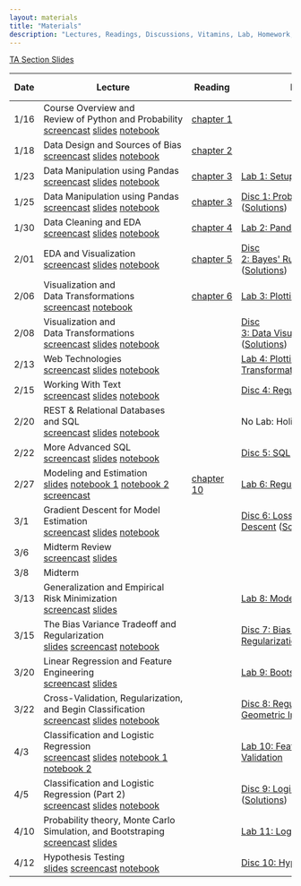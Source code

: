 ```yaml
---
layout: materials
title: "Materials"
description: "Lectures, Readings, Discussions, Vitamins, Lab, Homework, Project"
---
```


[TA Section Slides](https://drive.google.com/open?id=1orx-o3R6LIRZqdkKGRQHKRg2lVdjxZ4e)

Date | Lecture | Reading | Discussion & Lab | Vitamin | Homework & Project
---- | ------- | ------- | ---------------- | ------- | ------------------ 
1/16 | Course Overview and Review of Python and Probability <br /> [screencast](https://www.youtube.com/watch?v=7tg0UbslRQY) [slides](http://www.ds100.org/sp18/assets/lectures/lec01/01-intro-to-data100_v2.pdf) [notebook](http://www.ds100.org/sp18/assets/lectures/lec01/Data_Science_Lifecycle.html) | [chapter 1](https://www.textbook.ds100.org/ch01/the_data_science_lifecycle.html) |||
1/18 | Data Design and Sources of Bias <br /> [screencast](https://www.youtube.com/watch?v=uFY71pYEcVc) [slides](assets/lectures/lec02/02-data-generation-ds100.pdf) [notebook](assets/lectures/lec02/02-data-generation-ds100.pdf) | [chapter 2](https://www.textbook.ds100.org/ch02/data_generation.html)|||
1/23 | Data Manipulation using Pandas <br /> [screencast](https://www.youtube.com/watch?v=hEqNyjEHYYs) [slides](assets/lectures/lec03/03-datatables-indexes-pandas.pdf) [notebook](assets/lectures/lec03/03-live-datatables-indexes-pandas.html) | [chapter 3](https://www.textbook.ds100.org/ch03/tabular_data.html) |  [Lab 1: Setup](https://github.com/DS-100/sp18/raw/master/zipfiles/lab01.zip) || [HW 1: Prereqs and Image Classification](https://github.com/DS-100/sp18/raw/master/zipfiles/hw1.zip)
1/25 | Data Manipulation using Pandas <br /> [screencast](https://www.youtube.com/watch?v=isMWogw-3RA) [slides](assets/lectures/lec03/03-groupby_and_pivot.pdf) [notebook](assets/lectures/lec03/03-groupby-notes.html) | [chapter 3](https://www.textbook.ds100.org/ch03/tabular_data.html) | [Disc 1: Probability and Sampling](assets/discussions/disc01.pdf) <br />([Solutions](assets/discussions/disc01-sol.pdf)) | [vitamin 1](https://goo.gl/forms/ps7OJXLi6Tiv38eB3)|
1/30 | Data Cleaning and EDA <br /> [screencast](https://www.youtube.com/watch?v=-mOqumUU9sM) [slides](assets/lectures/lec05/05-EDA-and-Cleaning_v3.pdf) [notebook](assets/lectures/lec05/groupby_pivot_and_merge.html) | [chapter 4](https://www.textbook.ds100.org/ch04/data_cleaning.html) |  [Lab 2: Pandas](https://github.com/DS-100/sp18/raw/master/zipfiles/lab02.zip) ||[HW 2: Food Safety](https://github.com/DS-100/sp18/raw/master/zipfiles/hw2.zip)
2/01 | EDA and Visualization <br /> [screencast](https://www.youtube.com/watch?v=tpsso5AeghM) [slides](assets/lectures/lec06/06-EDA-Continued.pdf) [notebook](assets/lectures/lec05/groupby_pivot_and_merge.html) | [chapter 5](https://www.textbook.ds100.org/ch05/eda.html) | [Disc 2: Bayes' Rule and Data Visualization](assets/discussions/disc02.pdf) ([Solutions](assets/discussions/disc02-sol.pdf)) | [vitamin 2](https://goo.gl/forms/jeh0jMEVNi9Wafdo1)|
2/06 | Visualization and Data Transformations <br /> [screencast](https://www.youtube.com/watch?v=zM-3fezJUms) [notebook](assets/lectures/lec07/07-intro-matplotlib.html) | [chapter 6](https://www.textbook.ds100.org/ch06/visualization.html) | [Lab 3: Plotting](https://github.com/DS-100/sp18/raw/master/zipfiles/lab03.zip) | | [HW 3: Bike Sharing](https://github.com/DS-100/sp18/raw/master/zipfiles/hw3.zip)
2/08 | Visualization and Data Transformations <br /> [screencast](https://www.youtube.com/watch?v=mLXI4u2JXSA) [slides](assets/lectures/lec08/08-visualization.pptx)  [notebook](assets/lectures/lec08/08-figures.html) | | [Disc 3: Data Visualization and Log Transforms](assets/discussions/disc03.pdf) ([Solutions](assets/discussions/disc03-sol.pdf)) | [vitamin 3](https://goo.gl/forms/8iZGvuq9phTY9lFH3)|
2/13 | Web Technologies <br /> [screencast](https://www.youtube.com/watch?v=IRwxbEpD2qU) [slides](assets/lectures/lec09/09-Web-Technologies_v4.pdf)  [notebook](assets/lectures/lec09/code.zip) | | [Lab 4: Plotting, Smoothing, Transformation](https://github.com/DS-100/sp18/raw/master/zipfiles/lab04.zip)  | | [Project 1: Twitter Analysis](https://github.com/DS-100/sp18/raw/master/zipfiles/proj1.zip)
2/15 | Working With Text <br /> [screencast](https://www.youtube.com/watch?v=Yif8OtnzQwc) [slides](assets/lectures/lec10/lec10.pdf) [notebook](assets/lectures/lec10/lec10.html) | | [Disc 4: Regular Expressions](assets/discussions/disc04.pdf) ([Solutions](assets/discussions/disc04-sol.pdf)) | [vitamin 4](https://goo.gl/forms/Pb7iIdPBgGBUzvgx2)|
2/20 | REST & Relational Databases and SQL <br /> [screencast](https://www.youtube.com/watch?v=7XYvLa_luDg) [slides](assets/lectures/lec11/11-finish-web-begin-sql_v2.pdf) [notebook](assets/lectures/lec11/sql_introduction_part1.html) | | No Lab: Holiday (President's Day)||
2/22 | More Advanced SQL <br /> [screencast](https://www.youtube.com/watch?v=0rA3dH2k_zM) [slides](assets/lectures/lec12/12-databases-part2.pdf) [notebook](assets/lectures/lec12/sql_introduction_part2.html) | | [Disc 5: SQL](assets/discussions/disc05.pdf) ([Solutions](assets/discussions/disc05-sol.pdf)) | [vitamin 5](https://goo.gl/forms/WJFLW8GGrGXSmfHo1)|
2/27 | Modeling and Estimation <br /> [slides](assets/lectures/lec13/13-modeling-and-estimation.pdf) [notebook 1](assets/lectures/lec13/Estimation.html) [notebook 2](assets/lectures/lec13/convex-functions.html) [screencast](https://www.youtube.com/watch?v=oEYJyqFhO-4)| [chapter 10](https://www.textbook.ds100.org/ch10/modeling_estimation.html) | [Lab 6: Regular Expressions, SQL](https://github.com/DS-100/sp18/raw/master/zipfiles/lab06.zip) | | [HW 4: SQL](https://github.com/DS-100/sp18/raw/master/zipfiles/hw4.zip)
3/1 | Gradient Descent for Model Estimation <br /> [screencast](https://www.youtube.com/watch?v=YphRY-To4gM) [slides](assets/lectures/lec14/lec-14.html) [notebook](assets/lectures/lec14/Slides.ipynb) | | [Disc 6: Loss Functions & Gradient Descent](assets/discussions/disc06.pdf) ([Solutions](assets/discussions/disc06-sol.pdf)) ||
3/6 | Midterm Review <br /> [screencast](https://www.youtube.com/watch?v=sKr_wdD1evg) [slides](assets/lectures/lec15/15-midterm-review_v2.pdf) ||||
3/8 | Midterm <br /> ||||
3/13 | Generalization and Empirical Risk Minimization <br /> [screencast](https://www.youtube.com/watch?v=0PJzCp_zJm0) [slides](assets/lectures/lec16/16-probability_V3.pdf) | | [Lab 8: Modeling and Estimation](https://github.com/DS-100/sp18/raw/master/zipfiles/lab08.zip) || [Homework 5: Modeling](https://github.com/DS-100/sp18/raw/master/zipfiles/hw5.zip)
3/15 | The Bias Variance Tradeoff and Regularization <br /> [slides](assets/lectures/lec17/17-bias-variance-regularization.pdf) [screencast](https://www.youtube.com/watch?v=M5nkMZEc_o0) [notebook](assets/lectures/lec17/Bias_Variance_Regularization_Simplified.html) || [Disc 7: Bias Variance Tradeoff & Regularization](assets/discussions/disc07.pdf) ([Solutions](assets/discussions/disc07-sol.pdf)) | [vitamin 6](https://goo.gl/forms/Aydl9dWLIuvAZCW92) |
3/20 | Linear Regression and Feature Engineering <br /> [screencast](https://www.youtube.com/watch?v=jgPumzGP1pM) [slides](assets/lectures/lec19/19-linear_models_v2.pdf) | | [Lab 9: Bootstrap](https://github.com/DS-100/sp18/raw/master/zipfiles/lab09.zip) | | [Homework 6: Feature Engineering & Linear Models](https://github.com/DS-100/sp18/raw/master/zipfiles/hw6.zip)
3/22 | Cross-Validation, Regularization, and Begin Classification <br />  [screencast](https://www.youtube.com/watch?v=7XYvLa_luDghttps://www.youtube.com/watch?v=6AdMDzCRoN0) [slides](assets/lectures/lec20/20-cv_and_regularization_v3.pdf) [notebook](http://www.ds100.org/sp18/assets/lectures/lec20/code/FeatureEngineeringPart2.html) | | [Disc 8: Regularization, Cross Validation, Geometric Interpretation](assets/discussions/disc08.pdf) ([Solutions](assets/discussions/disc08-sol.pdf)) | [vitamin 7](https://goo.gl/forms/humDcNLASsP3aNbB2) | 
4/3 | Classification and Logistic Regression <br />  [screencast](https://www.youtube.com/watch?v=d4OAb_Wd1wg) [slides](http://www.ds100.org/sp18/assets/lectures/lec21/21-classification_v2.pdf) [notebook 1](http://www.ds100.org/sp18/assets/lectures/lec21/code/LogisticRegressionPart1.html) [notebook 2](http://www.ds100.org/sp18/assets/lectures/lec21/code/LogisticRegressionPart2.html) | | [Lab 10: Feature Engineering and Cross-Validation](https://github.com/DS-100/sp18/raw/master/zipfiles/lab10.zip) |
4/5 | Classification and Logistic Regression (Part 2) <br />  [screencast](https://www.youtube.com/watch?v=3ovhGLswLNk) [slides](assets/lectures/lec22/22-classification_part2.pdf) [notebook](assets/lectures/lec22/MC-CentralLimit.html) | | [Disc 9: Logistic Regression & Bootstrap](assets/discussions/disc09.pdf) ([Solutions](assets/discussions/disc09-sol.pdf)) | [vitamin 8](https://goo.gl/forms/PTeLxrOXYnWXy6IB2) 
4/10 | Probability theory, Monte Carlo Simulation, and Bootstraping <br /> [screencast](https://www.youtube.com/watch?v=UwX2p8YVNtg) [slides](assets/lectures/lec23/23-boostrap-mc.pptx) | | [Lab 11: Logistic Regression](https://github.com/DS-100/sp18/raw/master/zipfiles/lab11.zip) | | Project 2: Coming Soon!
4/12 | Hypothesis Testing <br /> [slides](assets/lectures/lec24/24-hypothesis-testing.pptx) [screencast](https://www.youtube.com/watch?v=FYMAKUjsCXQ) [notebook](assets/lectures/lec24/hypergeom.html) | | [Disc 10: Hypothesis Testing & Bootstrap](assets/discussions/disc10.pdf) 
